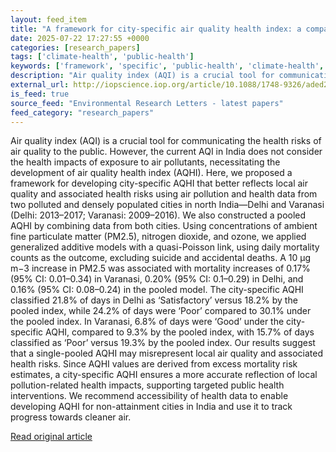 ```yaml
---
layout: feed_item
title: "A framework for city-specific air quality health index: a comparative assessment of Delhi and Varanasi, India"
date: 2025-07-22 17:27:55 +0000
categories: [research_papers]
tags: ['climate-health', 'public-health']
keywords: ['framework', 'specific', 'public-health', 'climate-health', 'city']
description: "Air quality index (AQI) is a crucial tool for communicating the health risks of air quality to the public"
external_url: http://iopscience.iop.org/article/10.1088/1748-9326/aded26
is_feed: true
source_feed: "Environmental Research Letters - latest papers"
feed_category: "research_papers"
---
```


Air quality index (AQI) is a crucial tool for communicating the health risks of air quality to the public. However, the current AQI in India does not consider the health impacts of exposure to air pollutants, necessitating the development of air quality health index (AQHI). Here, we proposed a framework for developing city-specific AQHI that better reflects local air quality and associated health risks using air pollution and health data from two polluted and densely populated cities in north India—Delhi and Varanasi (Delhi: 2013–2017; Varanasi: 2009–2016). We also constructed a pooled AQHI by combining data from both cities. Using concentrations of ambient fine particulate matter (PM2.5), nitrogen dioxide, and ozone, we applied generalized additive models with a quasi-Poisson link, using daily mortality counts as the outcome, excluding suicide and accidental deaths. A 10 µg m−3 increase in PM2.5 was associated with mortality increases of 0.17% (95% CI: 0.01–0.34) in Varanasi, 0.20% (95% CI: 0.1–0.29) in Delhi, and 0.16% (95% CI: 0.08–0.24) in the pooled model. The city-specific AQHI classified 21.8% of days in Delhi as ‘Satisfactory’ versus 18.2% by the pooled index, while 24.2% of days were ‘Poor’ compared to 30.1% under the pooled index. In Varanasi, 6.8% of days were ‘Good’ under the city-specific AQHI, compared to 9.3% by the pooled index, with 15.7% of days classified as ‘Poor’ versus 19.3% by the pooled index. Our results suggest that a single-pooled AQHI may misrepresent local air quality and associated health risks. Since AQHI values are derived from excess mortality risk estimates, a city-specific AQHI ensures a more accurate reflection of local pollution-related health impacts, supporting targeted public health interventions. We recommend accessibility of health data to enable developing AQHI for non-attainment cities in India and use it to track progress towards cleaner air.

[Read original article](http://iopscience.iop.org/article/10.1088/1748-9326/aded26)
